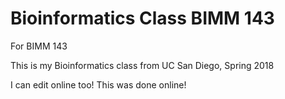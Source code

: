 # Bioinformatics Class BIMM 143

For BIMM 143

This is my Bioinformatics class from UC San Diego, Spring 2018

I can edit online too! This was done online!
